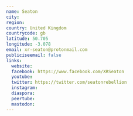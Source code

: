 ```yaml
---
name: Seaton
city:
region:
country: United Kingdom
countrycode: gb
latitude: 50.705
longitude: -3.078
email: xr-seaton@protonmail.com
publiciseemail: false
links:
  website:
  facebook: https://www.facebook.com/XRSeaton
  youtube:
  twitter: https://twitter.com/seatonrebellion
  instagram:
  diaspora:
  peertube:
  mastodon:
---
```


